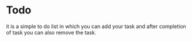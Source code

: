 # Todo
it is a simple to do list in which you can add your task and after completion of task you can also remove the task.
